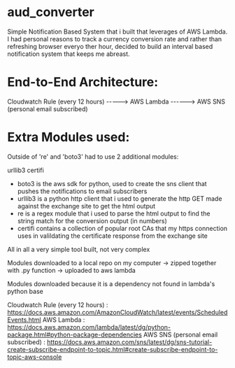 # aud_converter 

Simple Notification Based System that i built that leverages of AWS Lambda. 
I had personal reasons to track a currency conversion rate and rather than refreshing browser everyo ther hour, decided to build an
interval based notification system that keeps me abreast. 

# End-to-End Architecture:

Cloudwatch Rule (every 12 hours) -----> AWS Lambda ------> AWS SNS (personal email subscribed) 

# Extra Modules used:

Outside of 're' and 'boto3' had to use 2 additional modules:

urllib3 
certifi

- boto3 is the aws sdk for python, used to create the sns client that pushes the notifications to email subscribers
- urllib3 is a python http client that i used to generate the http GET made against the exchange site to get the html output
- re is a regex module that i used to parse the html output to find the string match for the conversion output (in numbers)
- certifi contains a collection of popular root CAs that my https connection uses in valildating the certificate response 
from the exchange site 

All in all a very simple tool built, not very complex 

Modules downloaded to a local repo on my computer -> zipped together with .py function -> uploaded to aws lambda 

Modules downloaded because it is a dependency not found in lambda's python base


Cloudwatch Rule (every 12 hours) : https://docs.aws.amazon.com/AmazonCloudWatch/latest/events/ScheduledEvents.html
AWS Lambda : https://docs.aws.amazon.com/lambda/latest/dg/python-package.html#python-package-dependencies
AWS SNS (personal email subscribed) : https://docs.aws.amazon.com/sns/latest/dg/sns-tutorial-create-subscribe-endpoint-to-topic.html#create-subscribe-endpoint-to-topic-aws-console
